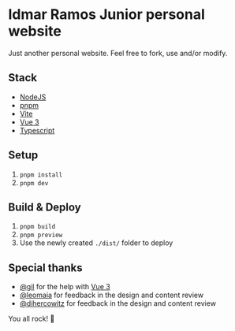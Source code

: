 # Idmar Ramos Junior personal website

Just another personal website. Feel free to fork, use and/or modify.

## Stack

- [NodeJS](https://nodejs.org/)
- [pnpm](https://pnpm.io/)
- [Vite](https://vitejs.dev/)
- [Vue 3](https://vuejs.org/)
- [Typescript](https://www.typescriptlang.org/)

## Setup

1. `pnpm install`
1. `pnpm dev`

## Build & Deploy

1. `pnpm build`
1. `pnpm preview`
1. Use the newly created `./dist/` folder to deploy


## Special thanks

- [@gil](https://github.com/gil) for the help with [Vue 3](https://vuejs.org/)
- [@leomaia](https://github.com/leomaia) for feedback in the design and content review
- [@dihercowitz](https://github.com/dihercowitz) for feedback in the design and content review

You all rock! 🤘

